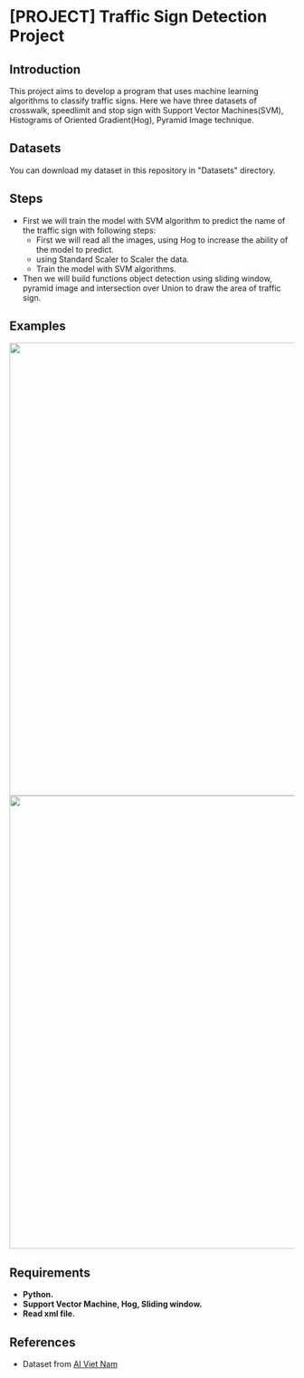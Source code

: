 # [PROJECT] Traffic Sign Detection Project

## Introduction

This project aims to develop a program that uses machine learning algorithms to classify traffic signs. Here we have three datasets of crosswalk, speedlimit and stop sign with Support Vector Machines(SVM), Histograms of Oriented Gradient(Hog), Pyramid Image technique.

## Datasets
You can download my dataset in this repository in "Datasets" directory.

## Steps

<ul>
    <li> First we will train the model with SVM algorithm to predict the name of the traffic sign with following steps:
        <ul>
            <li> First we will read all the images, using Hog to increase the ability of the model to predict.
            <li> using Standard Scaler to Scaler the data.
            <li> Train the model with SVM algorithms. </li>
        </ul>
    <li> Then we will build functions object detection using sliding window, pyramid image and intersection over Union to draw the area of traffic sign.
</ul>


## Examples
<img src="Image_Des/Crosswalk.png" width=800><br/>
<img src="Image_Des/StopSign.png" width=800><br/>

## Requirements
* **Python.**
* **Support Vector Machine, Hog, Sliding window.**
* **Read xml file.**

## References

* Dataset from <a href="https://aivietnam.edu.vn/?fbclid=IwY2xjawIvzm9leHRuA2FlbQIxMAABHQ54_Y7iHtWi4op35SgjVNrie4J7GHRXj752yOay1hqPQAvNIDui67awgA_aem_deeml_7GV895jlOz1hc46g"> AI Viet Nam
